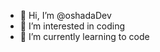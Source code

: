 - 👋 Hi, I’m @oshadaDev
- 👀 I’m interested in coding
- 🌱 I’m currently learning to code

<!---
oshadaDev/oshadaDev is a ✨ special ✨ repository because its `README.md` (this file) appears on your GitHub profile.
You can click the Preview link to take a look at your changes.
--->
